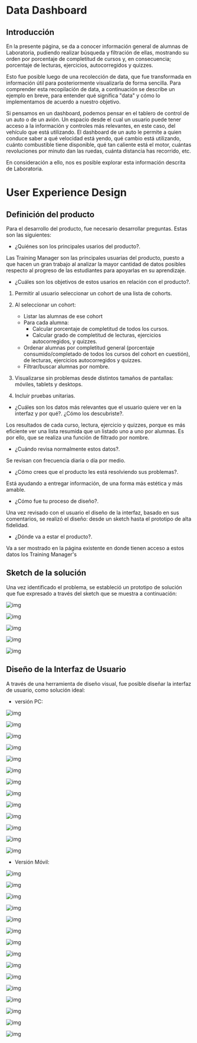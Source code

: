 # Data Dashboard

## Introducción

En la presente página, se da a conocer información general de alumnas de Laboratoria, pudiendo realizar búsqueda y filtración de ellas, mostrando su orden por porcentaje de completitud de cursos y, en consecuencia; porcentaje de lecturas, ejercicios, autocorregidos y quizzes.   

Esto fue posible luego de una recolección de data, que fue transformada en información útil para posteriormente visualizarla de forma sencilla.
Para comprender esta recopilación de data, a continuación se describe un ejemplo en breve, para entender qué significa "data" y cómo lo implementamos de acuerdo a nuestro objetivo.

Si pensamos en un dashboard, podemos pensar en el tablero de control de un auto o de un avión. Un espacio desde el cual un usuario puede tener acceso a la información y controles más relevantes, en este caso, del vehículo que está utilizando. El dashboard de un auto le permite a quien conduce saber a qué velocidad está yendo, qué cambio está utilizando, cuánto combustible tiene disponible, qué tan caliente está el motor, cuántas revoluciones por minuto dan las ruedas, cuánta distancia has recorrido, etc.

En consideración a ello, nos es posible explorar esta información descrita de Laboratoria.



# User Experience Design

## Definición del producto

Para el desarrollo del producto, fue necesario desarrollar preguntas. Estas son las siguientes:


* ¿Quiénes son los principales usarios del producto?.

Las Training Manager son las principales usuarias del producto, puesto a que hacen un gran trabajo al analizar la mayor cantidad de datos posibles respecto al progreso de las estudiantes para apoyarlas en su aprendizaje.


* ¿Cuáles son los objetivos de estos usarios en relación con el producto?.

1. Permitir al usuario seleccionar un cohort de una lista de cohorts.
2. Al seleccionar un cohort:
   * Listar las alumnas de ese cohort
   * Para cada alumna:
     * Calcular porcentaje de completitud de todos los cursos.
     * Calcular grado de completitud de lecturas, ejercicios autocorregidos, y quizzes.
   * Ordenar alumnas por completitud general (porcentaje consumido/completado de todos los cursos del cohort en cuestión), de lecturas, ejercicios autocorregidos y quizzes.
   * Filtrar/buscar alumnas por nombre.


3. Visualizarse sin problemas desde distintos tamaños de pantallas: móviles, tablets y desktops.
4. Incluir pruebas unitarias.


* ¿Cuáles son los datos más relevantes que el usuario quiere ver en la interfaz y por qué?. ¿Cómo los descubriste?.

Los resultados de cada curso, lectura, ejercicio y quizzes, porque es más eficiente ver una lista resumida que un listado uno a uno por alumnas. Es por ello, que se realiza una función de filtrado por nombre.


* ¿Cuándo revisa normalmente estos datos?.

Se revisan con frecuencia diaria o día por medio.

* ¿Cómo crees que el producto les está resolviendo sus problemas?.

Está ayudando a entregar información, de una forma más estética y más amable.


* ¿Cómo fue tu proceso de diseño?.

Una vez revisado con el usuario el diseño de la interfaz, basado en sus comentarios, se realizó el diseño: desde un sketch hasta el prototipo de alta fidelidad.

* ¿Dónde va a estar el producto?.

Va a ser mostrado en la página existente en donde tienen acceso a estos datos los Training Manager's

## Sketch de la solución

Una vez identificado el problema, se estableció un prototipo de solución que fue expresado a través del sketch que se muestra a continuación:

![img](https://i.imgur.com/2Thbe3D.jpg)

![img](https://i.imgur.com/FX9x4YB.jpg)

![img](https://i.imgur.com/UiUm6Fz.jpg)

![img](https://i.imgur.com/3GC2bO7.jpg)

![img](https://i.imgur.com/dXgS5V4.jpg)



## Diseño de la Interfaz de Usuario

A través de una herramienta de diseño visual, fue posible diseñar la interfaz de usuario, como solución ideal:

* versión PC:

![img](https://i.imgur.com/mzBl7h1.jpg)

![img](https://i.imgur.com/mgxi7ir.jpg)

![img](https://i.imgur.com/sNKACRN.jpg)

![img](https://i.imgur.com/9Asi43d.jpg)

![img](https://i.imgur.com/PlEgapA.jpg)

![img](https://i.imgur.com/8zaPrK7.jpg)

![img](https://i.imgur.com/BoypxRt.jpg)

![img](https://i.imgur.com/U5fY2u3.jpg)

![img](img]https://i.imgur.com/gNxtCYU.jpg)

![img](https://i.imgur.com/bekuNo8.jpg)

![img](https://i.imgur.com/zFILwQ7.jpg)

![img](https://i.imgur.com/loviSWO.jpg)

![img](https://i.imgur.com/h0qJNxK.jpg)

* Versión Móvil:

![img](https://i.imgur.com/RR78XfT.jpg)

![img](https://i.imgur.com/9UmrEpj.jpg)

![img](https://i.imgur.com/PcPopei.jpg)

![img](https://i.imgur.com/UhINcdJ.jpg)

![img](https://i.imgur.com/IRvDqFy.jpg)

![img](https://i.imgur.com/bQh3zeI.jpg)

![img](https://i.imgur.com/OoGYkZr.jpg)

![img](https://i.imgur.com/WWvNi33.jpg)

![img](https://i.imgur.com/7wxIMd9.jpg)

![img](https://i.imgur.com/3bPYaxX.jpg)

![img](https://i.imgur.com/abuSyLp.jpg)

![img](https://i.imgur.com/wYliqoN.jpg)

![img](https://i.imgur.com/skbtDDu.jpg)

![img](https://i.imgur.com/fc6EuLM.jpg)

![img](https://i.imgur.com/FlH0O4D.jpg)
